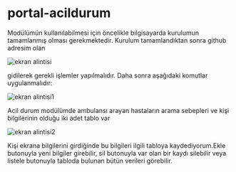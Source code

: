 # portal-acildurum

Modülümün kullanılabilmesi için öncelikle bilgisayarda kurulumun tamamlanmış olması gerekmektedir. Kurulum tamamlandıktan sonra github adresim olan

![ekran alintisi](https://user-images.githubusercontent.com/45846545/50739385-a041c980-11f0-11e9-80c0-d6e6b6acbe0e.PNG)

gidilerek gerekli işlemler yapılmalıdır.
Daha sonra aşağıdaki komutlar uygulanmalıdır:

![ekran alintisi1](https://user-images.githubusercontent.com/45846545/50739440-7dfc7b80-11f1-11e9-8091-e6bdc486b419.PNG)


Acil durum modülümde ambulansı arayan hastaların arama sebepleri ve kişi bilgilerinin olduğu iki adet tablo var 


![ekran alintisi2](https://user-images.githubusercontent.com/45846545/50739484-27437180-11f2-11e9-88d6-d540b4c31c96.PNG)


Kişi ekrana bilgilerini girdiğinde bu bilgileri ilgili tabloya kaydediyorum.Ekle butonuyla yeni bilgiler girebilir, sil butonuyla var olan bir kaydı silebilir veya listele butonuyla tabloda bulunan bütün verileri görebilir.
